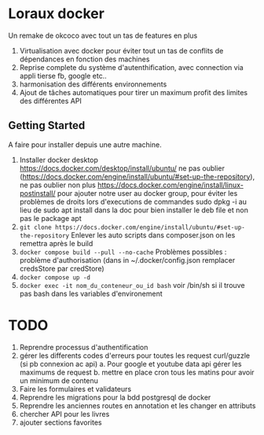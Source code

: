 # Loraux docker

Un remake de okcoco avec tout un tas de features en plus

1. Virtualisation avec docker pour éviter tout un tas de conflits de dépendances en fonction des machines
2. Reprise complete du système d'autenthification, avec connection via appli tierse fb, google etc..
3. harmonisation des différents environnements
4. Ajout de tâches automatiques pour tirer un maximum profit des limites des différentes API

## Getting Started

A faire pour installer depuis une autre machine.

1. Installer docker desktop https://docs.docker.com/desktop/install/ubuntu/ ne pas oublier (https://docs.docker.com/engine/install/ubuntu/#set-up-the-repository), ne pas oublier non plus https://docs.docker.com/engine/install/linux-postinstall/ pour ajouter notre user au docker group, pour éviter les problèmes de droits lors d'executions de commandes
sudo dpkg -i au lieu de sudo apt install dans la doc pour bien installer le deb file et non pas le package apt
2. ```git clone https://docs.docker.com/engine/install/ubuntu/#set-up-the-repository```
Enlever les auto scripts dans composer.json on les remettra après le build
3. ```docker compose build --pull --no-cache```
Problèmes possibles : problème d'authorisation (dans in ~/.docker/config.json remplacer credsStore par credStore)
4. ```docker compose up -d``` 
5. ```docker exec -it nom_du_conteneur_ou_id bash``` voir /bin/sh si il trouve pas bash dans les variables d'environement


# TODO

1. Reprendre processus d'authentification
2. gérer les differents codes d'erreurs pour toutes les request curl/guzzle (si pb connexion ac api)
 a. Pour google et youtube data api gérer les maximums de request
 b. mettre en place cron tous les matins pour avoir un minimum de contenu
3. Faire les formulaires et validateurs
4. Reprendre les migrations pour la bdd postgresql de docker
5. Reprendre les anciennes routes en annotation et les changer en attributs
6. chercher API pour les livres
7. ajouter sections favorites